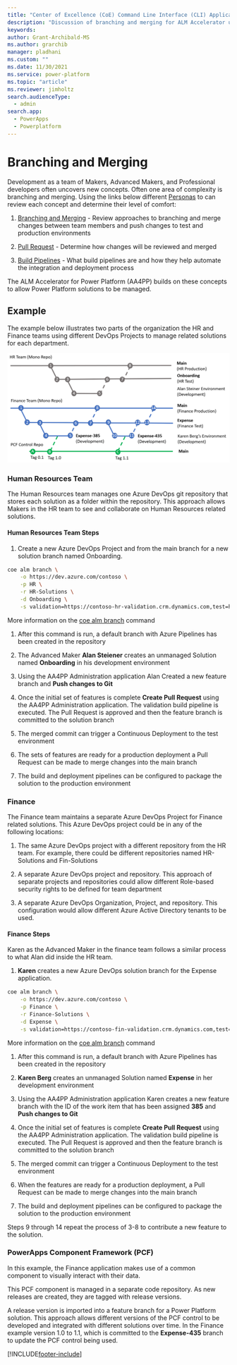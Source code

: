 ```yaml
---
title: "Center of Excellence (CoE) Command Line Interface (CLI) Application Lifecycle Management (ALM) Accelerator Branching and Merging"
description: "Discussion of branching and merging for ALM Accelerator using the Center of Excellence (CoE) Command Line Interface (CLI)"
keywords: 
author: Grant-Archibald-MS
ms.author: grarchib
manager: pladhani
ms.custom: ""
ms.date: 11/30/2021
ms.service: power-platform
ms.topic: "article"
ms.reviewer: jimholtz
search.audienceType: 
  - admin
search.app: 
  - PowerApps
  - Powerplatform
---
```


# Branching and Merging

Development as a team of Makers, Advanced Makers, and Professional developers often uncovers new concepts. Often one area of complexity is branching and merging. Using the links below different [Personas](./personas.md) to can review each concept and determine their level of comfort:

1. [Branching and Merging](/azure/devops/repos/git/git-branching-guidance) - Review approaches to branching and merge changes between team members and push changes to test and production environments

1. [Pull Request](/azure/devops/repos/git/git-branching-guidance?#review-and-merge-code-with-pull-requests) - Determine how changes will be reviewed and merged

1. [Build Pipelines](/azure/devops/pipelines/get-started/key-pipelines-concepts) - What build pipelines are and how they help automate the integration and deployment process

The ALM Accelerator for Power Platform (AA4PP) builds on these concepts to allow Power Platform solutions to be managed.

## Example

The example below illustrates two parts of the organization the HR and Finance teams using different DevOps Projects to manage related solutions for each department.

![Branching and Merging Strategy](../media/branching-and-merging-example.png)

### Human Resources Team

The Human Resources team manages one Azure DevOps git repository that stores each solution as a folder within the repository. This approach allows Makers in the HR team to see and collaborate on Human Resources related solutions.

#### Human Resources Team Steps

1. Create a new Azure DevOps Project and from the main branch for a new solution branch named Onboarding.

```bash
coe alm branch \
    -o https://dev.azure.com/contoso \
    -p HR \
    -r HR-Solutions \
    -d Onboarding \
    -s validation=https://contoso-hr-validation.crm.dynamics.com,test=https://contoso-hr-test.crm.dynamics.com,https://contoso-hr.crm.dynamics.com
```

More information on the [coe alm branch](https://github.com/microsoft/coe-starter-kit/tree/main/coe-cli/docs/help/alm/branch.md) command

1. After this command is run, a default branch with Azure Pipelines has been created in the repository

1. The Advanced Maker **Alan Steiener** creates an unmanaged Solution named **Onboarding** in his development environment

1. Using the AA4PP Administration application Alan Created a new feature branch and **Push changes to Git**

1. Once the initial set of features is complete **Create Pull Request** using the AA4PP Administration application. The validation build pipeline is executed. The Pull Request is approved and then the feature branch is committed to the solution branch

1. The merged commit can trigger a Continuous Deployment to the test environment

1. The sets of features are ready for a production deployment a Pull Request can be made to merge changes into the main branch

1. The build and deployment pipelines can be configured to package the solution to the production environment

### Finance

The Finance team maintains a separate Azure DevOps Project for Finance related solutions. This Azure DevOps project could be in any of the following locations:

1. The same Azure DevOps project with a different repository from the HR team. For example, there could be different repositories named HR-Solutions and Fin-Solutions

1. A separate Azure DevOps project and repository. This approach of separate projects and repositories could allow different Role-based security rights to be defined for team department

1. A separate Azure DevOps Organization, Project, and repository. This configuration would allow different Azure Active Directory tenants to be used.

#### Finance Steps

Karen as the Advanced Maker in the finance team follows a similar process to what Alan did inside the HR team.

1. **Karen** creates a new Azure DevOps solution branch for the Expense application.

```bash
coe alm branch \
    -o https://dev.azure.com/contoso \
    -p Finance \
    -r Finance-Solutions \
    -d Expense \
    -s validation=https://contoso-fin-validation.crm.dynamics.com,test=https://contoso-fin-test.crm.dynamics.com,https://contoso-fin.crm.dynamics.com
```

More information on the [coe alm branch](https://github.com/microsoft/coe-starter-kit/tree/main/coe-cli/docs//help/alm/branch.md) command

1. After this command is run, a default branch with Azure Pipelines has been created in the repository

1. **Karen Berg** creates an unmanaged Solution named **Expense** in her development environment

1. Using the AA4PP Administration application Karen creates a new feature branch with the ID of the work item that has been assigned **385** and **Push changes to Git**

1. Once the initial set of features is complete **Create Pull Request** using the AA4PP Administration application. The validation build pipeline is executed. The Pull Request is approved and then the feature branch is committed to the solution branch

1. The merged commit can trigger a Continuous Deployment to the test environment

1. When the features are ready for a production deployment, a Pull Request can be made to merge changes into the main branch

1. The build and deployment pipelines can be configured to package the solution to the production environment

Steps 9 through 14 repeat the process of 3-8 to contribute a new feature to the solution.

### PowerApps Component Framework (PCF)

In this example, the Finance application makes use of a common component to visually interact with their data.

This PCF component is managed in a separate code repository. As new releases are created, they are tagged with release versions.

A release version is imported into a feature branch for a Power Platform solution. This approach allows different versions of the PCF control to be developed and integrated with different solutions over time. In the Finance example version 1.0 to 1.1, which is committed to the **Expense-435** branch to update the PCF control being used.

[!INCLUDE[footer-include](../../../../includes/footer-banner.md)]

